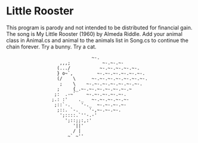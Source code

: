 # Little Rooster

This program is parody and not intended to be distributed for financial gain.
The song is My Little Rooster (1960) by Almeda Riddle.
Add your animal class in Animal.cs and animal to the animals list in Song.cs to continue the chain forever.
Try a bunny. Try a cat.

```
            		            ~-.
                    ,,,;            ~-.~-.~-
                   (.../           ~-.~-.~-.~-.~-.
                   } o~`,         ~-.~-.~-.~-.~-.~-.
                   (/    \      ~-.~-.~-.~-.~-.~-.~-.
                    ;    \    ~-.~-.~-.~-.~-.~-.~-.
                   ;     {_.~-.~-.~-.~-.~-.~-.~
                  ;:  .-~`    ~-.~-.~-.~-.~-.
                 ;.: :'    ._   ~-.~-.~-.~-.~-
                  ;::`-.    '-._  ~-.~-.~-.~-
                   ;::. `-.    '-,~-.~-.~-.
                    ';::::.`''-.-'
                      ';::;;:,:'
                         '||'
                         / |
                       ~` ~''
```
